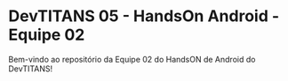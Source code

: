 # DevTITANS 05 - HandsOn Android - Equipe 02

Bem-vindo ao repositório da Equipe 02 do HandsON de Android do DevTITANS!
